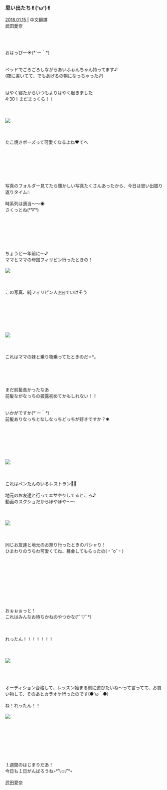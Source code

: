 ### 思い出たち✌︎('ω')✌︎
<a target="_blank" rel="noreferrer noopener" href="http://blog.nanabunnonijyuuni.com/s/n227/diary/detail/298?ima=3212&cd=blog">2018.01.15 </a>| 中文翻譯<a target="_blank" rel="noreferrer noopener" href=""></a><br>
武田愛奈<br>
<p><br><br><br>
おはっぴー☀️(*´ー｀*)<br><br><br>
ベッドでごろごろしながらあいふぉんちゃん持ってます♪<br>
(夜に書いてて、でもあげるの朝になっちゃった♪)<br><br><br>
はやく寝たからいつもよりはやく起きました<br>
4:30！まだまっくら！！<br><br><br><br>
<img src="../../../../../Album/Backup/Blog/Aina/Jan2018/20180115_Blog_Aina_1.jpg"><br><br><br><br>
たこ焼きポーズって可愛くなるよね❤︎てへ<br><br><br><br><br><br><br><br>
写真のフォルダー見てたら懐かしい写真たくさんあったから、今日は思い出振り返りタイム☝︎<br><br>
時系列は適当〜〜◉<br>
さくっとね(°▽°)<br><br><br><br><br><br><br><br>
ちょうど一年前に〜♪<br>
ママとママの母国フィリピン行ったときの！<br><br>
<img src="../../../../../Album/Backup/Blog/Aina/Jan2018/20180115_Blog_Aina_2.jpg"><br><br><br><br>
この写真、純フィリピン人🇵🇭でいけそう<br><br><br><br><br><br><br><br>
<img src="../../../../../Album/Backup/Blog/Aina/Jan2018/20180115_Blog_Aina_3.jpg"><br><br><br><br>
これはママの妹と乗り物乗ってたときのだ✧︎*。<br><br><br><br><br><br>
まだ前髪長かったなあ<br>
前髪ながなっちの披露初めてかもしれない！！<br><br><br>
いかがですか(*´ー｀*)<br>
前髪ありなっちとなしなっちどっちが好きですか？✱︎<br><br><br><br><br><br><br><br>
<img src="../../../../../Album/Backup/Blog/Aina/Jan2018/20180115_Blog_Aina_4.jpg"><br><br><br><br>
これはペンたんのいるレストラン🐧💕<br><br>
地元のお友達と行ってエサやりしてるところ♪<br>
動画のスクショだからぼやぼや〜〜<br><br><br><br>
<img src="../../../../../Album/Backup/Blog/Aina/Jan2018/20180115_Blog_Aina_5.jpg"><br><br><br><br>
同じお友達と地元のお祭り行ったときのパシャり！<br>
ひまわりのうちわ可愛くてね、募金してもらったの(﹡ˆoˆ﹡)<br><br><br><br><br><br><br><br><br><br><br>
おぉぉぉっと！<br>
これはみんなお待ちかねのやつかな(*ﾟ▽ﾟ*)<br><br><br><br>
れったん！！！！！！！<br><br><br><br>
<img src="../../../../../Album/Backup/Blog/Aina/Jan2018/20180115_Blog_Aina_6.jpg"><br><br><br><br><br>
オーディション合格して、レッスン始まる前に遊びたいね～って言ってて、お買い物して、そのあとカラオケ行ったのです(●´ω｀●)<br><br>
ね！れったん！！<br><br>
<img src="../../../../../Album/Backup/Blog/Aina/Jan2018/20180115_Blog_Aina_7.jpg"><br><br><br><br><br><br><br><br><br>
１週間のはじまりだあ！<br>
今日も１日がんばろうね◦︎°˚\☺︎/˚°◦︎<br><br>
武田愛奈</p>